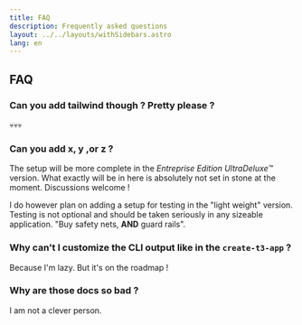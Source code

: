 ```yaml
---
title: FAQ
description: Frequently asked questions
layout: ../../layouts/withSidebars.astro
lang: en
---
```


## FAQ

### Can you add tailwind though ? Pretty please ?

💀💀💀

### Can you add x, y ,or z ?

The setup will be more complete in the _Entreprise Edition UltraDeluxe™_ version. What exactly will be in here is absolutely not set in stone at the moment. Discussions welcome !

I do however plan on adding a setup for testing in the "light weight" version. Testing is not optional and should be taken seriously in any sizeable application. "Buy safety nets, **AND** guard rails".

### Why can't I customize the CLI output like in the `create-t3-app` ?

Because I'm lazy. But it's on the roadmap !

### Why are those docs so bad ?

I am not a clever person.
